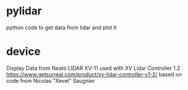 # pylidar
python code to get data from lidar and plot it


# device
Display Data from Neato LIDAR XV-11 
used with XV Lidar Controller 1.2 https://www.getsurreal.com/product/xv-lidar-controller-v1-2/
based on code from Nicolas "Xevel" Saugnier
